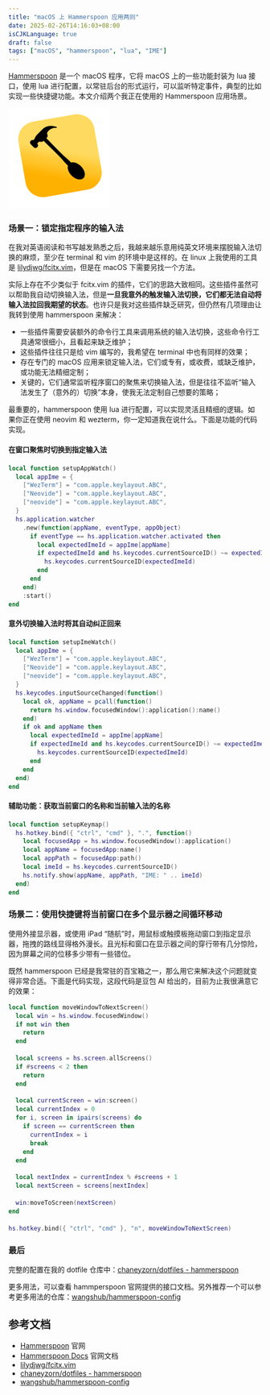 ```yaml
---
title: "macOS 上 Hammerspoon 应用两则"
date: 2025-02-26T14:16:03+08:00
isCJKLanguage: true
draft: false
tags: ["macOS", "hammerspoon", "lua", "IME"]
---
```


[Hammerspoon](https://www.hammerspoon.org/) 是一个 macOS 程序，它将 macOS 上的一些功能封装为 lua 接口，使用 lua 进行配置，以常驻后台的形式运行，可以监听特定事件，典型的比如实现一些快捷键功能。本文介绍两个我正在使用的 Hammerspoon 应用场景。

![Hammerspoon](asserts/hammerspoon.png#center)

### 场景一：锁定指定程序的输入法

在我对英语阅读和书写越发熟悉之后，我越来越乐意用纯英文环境来摆脱输入法切换的麻烦，至少在 terminal 和 vim 的环境中是这样的。在 linux 上我使用的工具是 [lilydjwg/fcitx.vim](https://github.com/lilydjwg/fcitx.vim)，但是在 macOS 下需要另找一个方法。

实际上存在不少类似于 fcitx.vim 的插件，它们的思路大致相同。这些插件虽然可以帮助我自动切换输入法，但是**一旦我意外的触发输入法切换，它们都无法自动将输入法拉回我期望的状态**。也许只是我对这些插件缺乏研究，但仍然有几项理由让我转到使用 hammerspoon 来解决：

- 一些插件需要安装额外的命令行工具来调用系统的输入法切换，这些命令行工具通常很细小，且看起来缺乏维护；
- 这些插件往往只是给 vim 编写的，我希望在 terminal 中也有同样的效果；
- 存在专门的 macOS 应用来锁定输入法，它们或专有，或收费，或缺乏维护，或功能无法精细定制；
- 关键的，它们通常监听程序窗口的聚焦来切换输入法，但是往往不监听“输入法发生了（意外的）切换”本身，使我无法定制自己想要的策略；

最重要的，hammerspoon 使用 lua 进行配置，可以实现灵活且精细的逻辑。如果你正在使用 neovim 和 wezterm，你一定知道我在说什么。下面是功能的代码实现。

#### 在窗口聚焦时切换到指定输入法

```lua
local function setupAppWatch()
  local appIme = {
    ["WezTerm"] = "com.apple.keylayout.ABC",
    ["Neovide"] = "com.apple.keylayout.ABC",
    ["neovide"] = "com.apple.keylayout.ABC",
  }
  hs.application.watcher
    .new(function(appName, eventType, appObject)
      if eventType == hs.application.watcher.activated then
        local expectedImeId = appIme[appName]
        if expectedImeId and hs.keycodes.currentSourceID() ~= expectedImeId then
          hs.keycodes.currentSourceID(expectedImeId)
        end
      end
    end)
    :start()
end
```

#### 意外切换输入法时将其自动纠正回来

```lua
local function setupImeWatch()
  local appIme = {
    ["WezTerm"] = "com.apple.keylayout.ABC",
    ["Neovide"] = "com.apple.keylayout.ABC",
    ["neovide"] = "com.apple.keylayout.ABC",
  }
  hs.keycodes.inputSourceChanged(function()
    local ok, appName = pcall(function()
      return hs.window.focusedWindow():application():name()
    end)
    if ok and appName then
      local expectedImeId = appIme[appName]
      if expectedImeId and hs.keycodes.currentSourceID() ~= expectedImeId then
        hs.keycodes.currentSourceID(expectedImeId)
      end
    end
  end)
end
```

#### 辅助功能：获取当前窗口的名称和当前输入法的名称

```lua
local function setupKeymap()
  hs.hotkey.bind({ "ctrl", "cmd" }, ".", function()
    local focusedApp = hs.window.focusedWindow():application()
    local appName = focusedApp:name()
    local appPath = focusedApp:path()
    local imeId = hs.keycodes.currentSourceID()
    hs.notify.show(appName, appPath, "IME: " .. imeId)
  end)
end
```

### 场景二：使用快捷键将当前窗口在多个显示器之间循环移动

使用外接显示器，或使用 iPad “随航”时，用鼠标或触摸板拖动窗口到指定显示器，拖拽的路线显得格外漫长。且光标和窗口在显示器之间的穿行带有几分惊险，因为屏幕之间的位移多少带有一些错位。

既然 hammerspoon 已经是我常驻的百宝箱之一，那么用它来解决这个问题就变得非常合适。下面是代码实现，这段代码是豆包 AI 给出的，目前为止我很满意它的效果：

```lua
local function moveWindowToNextScreen()
  local win = hs.window.focusedWindow()
  if not win then
    return
  end

  local screens = hs.screen.allScreens()
  if #screens < 2 then
    return
  end

  local currentScreen = win:screen()
  local currentIndex = 0
  for i, screen in ipairs(screens) do
    if screen == currentScreen then
      currentIndex = i
      break
    end
  end

  local nextIndex = currentIndex % #screens + 1
  local nextScreen = screens[nextIndex]

  win:moveToScreen(nextScreen)
end

hs.hotkey.bind({ "ctrl", "cmd" }, "n", moveWindowToNextScreen)
```

### 最后

完整的配置在我的 dotfile 仓库中：[chaneyzorn/dotfiles - hammerspoon](https://github.com/chaneyzorn/dotfiles/tree/master/hammerspoon/.hammerspoon)

更多用法，可以查看 hammperspoon 官网提供的接口文档。另外推荐一个可以参考更多用法的仓库：[wangshub/hammerspoon-config](https://github.com/wangshub/hammerspoon-config)

## 参考文档

- [Hammerspoon](https://www.hammerspoon.org/) 官网
- [Hammerspoon Docs](https://www.hammerspoon.org/docs/index.html) 官网文档
- [lilydjwg/fcitx.vim](https://github.com/lilydjwg/fcitx.vim)
- [chaneyzorn/dotfiles - hammerspoon](https://github.com/chaneyzorn/dotfiles/tree/master/hammerspoon/.hammerspoon)
- [wangshub/hammerspoon-config](https://github.com/wangshub/hammerspoon-config)
